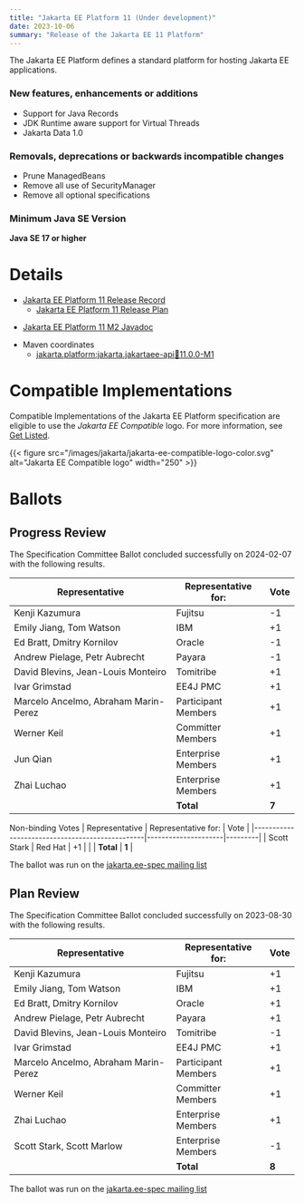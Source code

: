 ```yaml
---
title: "Jakarta EE Platform 11 (Under development)"
date: 2023-10-06
summary: "Release of the Jakarta EE 11 Platform"
---
```

The Jakarta EE Platform defines a standard platform for hosting Jakarta EE applications.

### New features, enhancements or additions
<!-- List here -->
* Support for Java Records 
* JDK Runtime aware support for Virtual Threads
* Jakarta Data 1.0

### Removals, deprecations or backwards incompatible changes
<!-- List here -->
* Prune ManagedBeans
* Remove all use of SecurityManager
* Remove all optional specifications

### Minimum Java SE Version
<!-- Specify the minimum required Java SE version for this specification -->
**Java SE 17 or higher**

# Details

* [Jakarta EE Platform 11 Release Record](https://projects.eclipse.org/projects/ee4j.jakartaee-platform/releases/11)
  * [Jakarta EE Platform 11 Release Plan](https://jakartaee.github.io/platform/jakartaee11/JakartaEE11ReleasePlan)
<!--
* [Jakarta EE Platform 11 M1 Specification Document](./jakarta-platform-spec-11.0.pdf) (PDF)
* [Jakarta EE Platform 11 M1 Specification Document](./jakarta-platform-spec-11.0.html) (HTML)
-->
* [Jakarta EE Platform 11 M2 Javadoc](./apidocs)
<!--
* [Jakarta EE Platform 11 TCK](https://download.eclipse.org/jakartaee/platform/11/jakarta-jakartaeetck-11.0.0.zip) ([sig]
(https://download.eclipse.org/jakartaee/platform/11/jakarta-jakartaeetck-11.0.0.zip.sig),[sha](https://download.eclipse.org/jakartaee/platform/11/jakarta-jakartaeetck-11.0.0.zip.sha256),[pub](https://jakarta.ee/specifications/jakartaee-spec-committee.pub))
-->
  * Maven coordinates
    * [jakarta.platform:jakarta.jakartaee-api:jar:11.0.0-M1](https://search.maven.org/artifact/jakarta.platform/jakarta.jakartaee-api/11.0.0-M1/jar)

# Compatible Implementations

Compatible Implementations of the Jakarta EE Platform specification are eligible to use the _Jakarta EE Compatible_ logo. For more information, see [Get Listed](/compatibility/get-listed/).

{{< figure src="/images/jakarta/jakarta-ee-compatible-logo-color.svg" alt="Jakarta EE Compatible logo" width="250" >}}

<!--* [Jakarta EE 11 Compatible Implementations](https://jakarta.ee/compatibility/certification/11/)-->

# Ballots

<!--## Release Review-->

## Progress Review

The Specification Committee Ballot concluded successfully on 2024-02-07 with the following results.

| Representative                                 | Representative for: |  Vote   |
|------------------------------------------------|---------------------|---------|
| Kenji Kazumura                                 | Fujitsu             |   -1    |
| Emily Jiang, Tom Watson                        | IBM                 |   +1    |
| Ed Bratt, Dmitry Kornilov                      | Oracle              |   -1    |
| Andrew Pielage, Petr Aubrecht                  | Payara              |   -1    |
| David Blevins, Jean-Louis Monteiro             | Tomitribe           |   +1    |
| Ivar Grimstad                                  | EE4J PMC            |   +1    |
| Marcelo Ancelmo, Abraham Marin-Perez           | Participant Members |   +1    |
| Werner Keil                                    | Committer Members   |   +1    |
| Jun Qian                                       | Enterprise Members  |   +1    |
| Zhai Luchao                                    | Enterprise Members  |   +1    |
|                                                | **Total**           |  **7**  |

Non-binding Votes
| Representative                                 | Representative for: |  Vote   |
|------------------------------------------------|---------------------|---------|
| Scott Stark                                    | Red Hat             |   +1    |
|                                                | **Total**           |  **1**  |

The ballot was run on the [jakarta.ee-spec mailing list](https://www.eclipse.org/lists/jakarta.ee-spec/msg03173.html)

## Plan Review

The Specification Committee Ballot concluded successfully on 2023-08-30 with the following results.

| Representative                                 | Representative for: |  Vote   |
|------------------------------------------------|---------------------|---------|
| Kenji Kazumura                                 | Fujitsu             |   +1    |
| Emily Jiang, Tom Watson                        | IBM                 |   +1    |
| Ed Bratt, Dmitry Kornilov                      | Oracle              |   +1    |
| Andrew Pielage, Petr Aubrecht                  | Payara              |   +1    |
| David Blevins, Jean-Louis Monteiro             | Tomitribe           |   -1    |
| Ivar Grimstad                                  | EE4J PMC            |   +1    |
| Marcelo Ancelmo, Abraham Marin-Perez           | Participant Members |   +1    |
| Werner Keil                                    | Committer Members   |   +1    |
| Zhai Luchao                                    | Enterprise Members  |   +1    |
| Scott Stark, Scott Marlow                      | Enterprise Members  |   -1    |
|                                                | **Total**           |  **8**  |

The ballot was run on the [jakarta.ee-spec mailing list](https://www.eclipse.org/lists/jakarta.ee-spec/msg03112.html)
